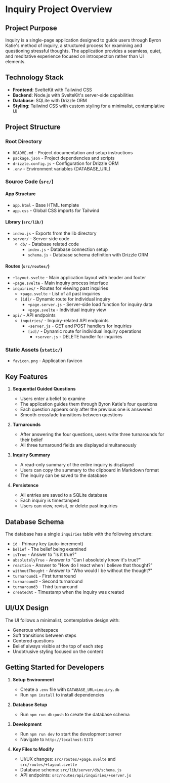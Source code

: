 # Inquiry Project Overview

## Project Purpose

Inquiry is a single-page application designed to guide users through Byron Katie's method of inquiry, a structured process for examining and questioning stressful thoughts. The application provides a seamless, quiet, and meditative experience focused on introspection rather than UI elements.

## Technology Stack

- **Frontend**: SvelteKit with Tailwind CSS
- **Backend**: Node.js with SvelteKit's server-side capabilities
- **Database**: SQLite with Drizzle ORM
- **Styling**: Tailwind CSS with custom styling for a minimalist, contemplative UI

## Project Structure

### Root Directory

- `README.md` - Project documentation and setup instructions
- `package.json` - Project dependencies and scripts
- `drizzle.config.js` - Configuration for Drizzle ORM
- `.env` - Environment variables (DATABASE_URL)

### Source Code (`src/`)

#### App Structure

- `app.html` - Base HTML template
- `app.css` - Global CSS imports for Tailwind

#### Library (`src/lib/`)

- `index.js` - Exports from the lib directory
- `server/` - Server-side code
  - `db/` - Database related code
    - `index.js` - Database connection setup
    - `schema.js` - Database schema definition with Drizzle ORM

#### Routes (`src/routes/`)

- `+layout.svelte` - Main application layout with header and footer
- `+page.svelte` - Main inquiry process interface
- `inquiries/` - Routes for viewing past inquiries
  - `+page.svelte` - List of all past inquiries
  - `[id]/` - Dynamic route for individual inquiry
    - `+page.server.js` - Server-side load function for inquiry data
    - `+page.svelte` - Individual inquiry view
- `api/` - API endpoints
  - `inquiries/` - Inquiry-related API endpoints
    - `+server.js` - GET and POST handlers for inquiries
    - `[id]/` - Dynamic route for individual inquiry operations
      - `+server.js` - DELETE handler for inquiries

### Static Assets (`static/`)

- `favicon.png` - Application favicon

## Key Features

1. **Sequential Guided Questions**
   - Users enter a belief to examine
   - The application guides them through Byron Katie's four questions
   - Each question appears only after the previous one is answered
   - Smooth crossfade transitions between questions

2. **Turnarounds**
   - After answering the four questions, users write three turnarounds for their belief
   - All three turnaround fields are displayed simultaneously

3. **Inquiry Summary**
   - A read-only summary of the entire inquiry is displayed
   - Users can copy the summary to the clipboard in Markdown format
   - The inquiry can be saved to the database

4. **Persistence**
   - All entries are saved to a SQLite database
   - Each inquiry is timestamped
   - Users can view, revisit, or delete past inquiries

## Database Schema

The database has a single `inquiries` table with the following structure:

- `id` - Primary key (auto-increment)
- `belief` - The belief being examined
- `isTrue` - Answer to "Is it true?"
- `absolutelyTrue` - Answer to "Can I absolutely know it's true?"
- `reaction` - Answer to "How do I react when I believe that thought?"
- `withoutThought` - Answer to "Who would I be without the thought?"
- `turnaround1` - First turnaround
- `turnaround2` - Second turnaround
- `turnaround3` - Third turnaround
- `createdAt` - Timestamp when the inquiry was created

## UI/UX Design

The UI follows a minimalist, contemplative design with:
- Generous whitespace
- Soft transitions between steps
- Centered questions
- Belief always visible at the top of each step
- Unobtrusive styling focused on the content

## Getting Started for Developers

1. **Setup Environment**
   - Create a `.env` file with `DATABASE_URL=inquiry.db`
   - Run `npm install` to install dependencies

2. **Database Setup**
   - Run `npm run db:push` to create the database schema

3. **Development**
   - Run `npm run dev` to start the development server
   - Navigate to `http://localhost:5173`

4. **Key Files to Modify**
   - UI/UX changes: `src/routes/+page.svelte` and `src/routes/+layout.svelte`
   - Database schema: `src/lib/server/db/schema.js`
   - API endpoints: `src/routes/api/inquiries/+server.js`

